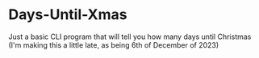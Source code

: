 # Days-Until-Xmas
Just a basic CLI program that will tell you how many days until Christmas (I'm making this a little late, as being 6th of December of 2023)
